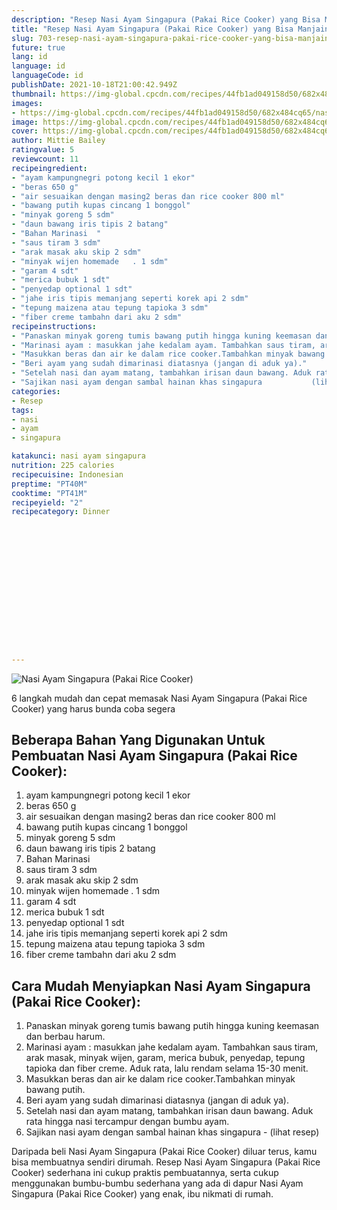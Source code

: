 ```yaml
---
description: "Resep Nasi Ayam Singapura (Pakai Rice Cooker) yang Bisa Manjain Lidah"
title: "Resep Nasi Ayam Singapura (Pakai Rice Cooker) yang Bisa Manjain Lidah"
slug: 703-resep-nasi-ayam-singapura-pakai-rice-cooker-yang-bisa-manjain-lidah
future: true
lang: id
language: id
languageCode: id
publishDate: 2021-10-18T21:00:42.949Z 
thumbnail: https://img-global.cpcdn.com/recipes/44fb1ad049158d50/682x484cq65/nasi-ayam-singapura-pakai-rice-cooker-foto-resep-utama.png
images:
- https://img-global.cpcdn.com/recipes/44fb1ad049158d50/682x484cq65/nasi-ayam-singapura-pakai-rice-cooker-foto-resep-utama.png
image: https://img-global.cpcdn.com/recipes/44fb1ad049158d50/682x484cq65/nasi-ayam-singapura-pakai-rice-cooker-foto-resep-utama.png
cover: https://img-global.cpcdn.com/recipes/44fb1ad049158d50/682x484cq65/nasi-ayam-singapura-pakai-rice-cooker-foto-resep-utama.png
author: Mittie Bailey
ratingvalue: 5
reviewcount: 11
recipeingredient:
- "ayam kampungnegri potong kecil 1 ekor"
- "beras 650 g"
- "air sesuaikan dengan masing2 beras dan rice cooker 800 ml"
- "bawang putih kupas cincang 1 bonggol"
- "minyak goreng 5 sdm"
- "daun bawang iris tipis 2 batang"
- "Bahan Marinasi  "
- "saus tiram 3 sdm"
- "arak masak aku skip 2 sdm"
- "minyak wijen homemade   . 1 sdm"
- "garam 4 sdt"
- "merica bubuk 1 sdt"
- "penyedap optional 1 sdt"
- "jahe iris tipis memanjang seperti korek api 2 sdm"
- "tepung maizena atau tepung tapioka 3 sdm"
- "fiber creme tambahn dari aku 2 sdm"
recipeinstructions:
- "Panaskan minyak goreng tumis bawang putih hingga kuning keemasan dan berbau harum."
- "Marinasi ayam : masukkan jahe kedalam ayam. Tambahkan saus tiram, arak masak, minyak wijen, garam, merica bubuk, penyedap, tepung tapioka dan fiber creme. Aduk rata, lalu rendam selama 15-30 menit."
- "Masukkan beras dan air ke dalam rice cooker.Tambahkan minyak bawang putih."
- "Beri ayam yang sudah dimarinasi diatasnya (jangan di aduk ya)."
- "Setelah nasi dan ayam matang, tambahkan irisan daun bawang. Aduk rata hingga nasi tercampur dengan bumbu ayam."
- "Sajikan nasi ayam dengan sambal hainan khas singapura           (lihat resep)"
categories:
- Resep
tags:
- nasi
- ayam
- singapura

katakunci: nasi ayam singapura 
nutrition: 225 calories
recipecuisine: Indonesian
preptime: "PT40M"
cooktime: "PT41M"
recipeyield: "2"
recipecategory: Dinner


     
    
    
    
    
    
    
    
    
    
    
      
    
---
```



![Nasi Ayam Singapura (Pakai Rice Cooker)](https://img-global.cpcdn.com/recipes/44fb1ad049158d50/682x484cq65/nasi-ayam-singapura-pakai-rice-cooker-foto-resep-utama.png)

6 langkah mudah dan cepat memasak  Nasi Ayam Singapura (Pakai Rice Cooker) yang harus bunda coba segera

<!--inarticleads1-->

## Beberapa Bahan Yang Digunakan Untuk Pembuatan Nasi Ayam Singapura (Pakai Rice Cooker):

1. ayam kampungnegri potong kecil 1 ekor
1. beras 650 g
1. air sesuaikan dengan masing2 beras dan rice cooker 800 ml
1. bawang putih kupas cincang 1 bonggol
1. minyak goreng 5 sdm
1. daun bawang iris tipis 2 batang
1. Bahan Marinasi  
1. saus tiram 3 sdm
1. arak masak aku skip 2 sdm
1. minyak wijen homemade   . 1 sdm
1. garam 4 sdt
1. merica bubuk 1 sdt
1. penyedap optional 1 sdt
1. jahe iris tipis memanjang seperti korek api 2 sdm
1. tepung maizena atau tepung tapioka 3 sdm
1. fiber creme tambahn dari aku 2 sdm



<!--inarticleads2-->

## Cara Mudah Menyiapkan Nasi Ayam Singapura (Pakai Rice Cooker):

1. Panaskan minyak goreng tumis bawang putih hingga kuning keemasan dan berbau harum.
1. Marinasi ayam : masukkan jahe kedalam ayam. Tambahkan saus tiram, arak masak, minyak wijen, garam, merica bubuk, penyedap, tepung tapioka dan fiber creme. Aduk rata, lalu rendam selama 15-30 menit.
1. Masukkan beras dan air ke dalam rice cooker.Tambahkan minyak bawang putih.
1. Beri ayam yang sudah dimarinasi diatasnya (jangan di aduk ya).
1. Setelah nasi dan ayam matang, tambahkan irisan daun bawang. Aduk rata hingga nasi tercampur dengan bumbu ayam.
1. Sajikan nasi ayam dengan sambal hainan khas singapura -           (lihat resep)




Daripada   beli  Nasi Ayam Singapura (Pakai Rice Cooker)  diluar terus, kamu  bisa membuatnya sendiri dirumah. Resep  Nasi Ayam Singapura (Pakai Rice Cooker)  sederhana ini cukup praktis pembuatannya, serta cukup menggunakan bumbu-bumbu sederhana yang ada di dapur  Nasi Ayam Singapura (Pakai Rice Cooker)  yang enak, ibu nikmati di rumah.
